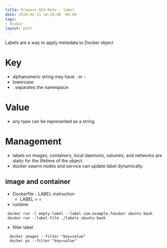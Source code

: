 ```yaml
---
title: Prepare DCA Note - label
date: 2019-02-11 18:28:00 -06:00
tags:
- dcoker
layout: post
---
```


Labels are a way to apply metadata to Docker object
<!--more-->

# Key 

 * alphanumeric string may have . or -
 * lowercase
 * . separates the namespace

# Value

 * any type can be represented as a string

# Management

 * labels on images, containers, local daemons, volumes, and networks are static for the lifetime of the object.
 * docker swarm nodes and service can update label dynamically.

## image and container

 * Dockerfile - LABEL instruction 
   - LABEL <key>=<value> <key>=<value>
 * runtime

~~~ 
 docker run -l empty-label --label com.example.foo=bar ubuntu bash
 docker run --label-file ./labels ubuntu bash
~~~

 * filter label

~~~
  docker images --filter "key=value"
  docker ps --filter "key=value"
~~~